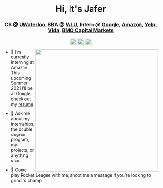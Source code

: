 <h1 align="center">Hi, It's Jafer</h1>
<h3 align="center">CS @ <a href=https://uwaterloo.ca target="blank">UWaterloo</a>, BBA @ <a href=https://wlu.ca target="blank">WLU</a>, Intern @ <a href=https://google.com target="blank">Google</a>, <a href=https://aws.amazon.com/step-functions target="blank">Amazon</a>, <a href=https://yelp.com target="blank">Yelp</a>, <a href=https://vida.com target="blank">Vida</a>, <a href=https://bmocm.com target="blank">BMO Capital Markets</a></h3>
<p align="center">
<a href=mailto:itsjafer@gmail.com target="blank"><img align="center" src=https://cdn.jsdelivr.net/npm/simple-icons@3.0.1/icons/gmail.svg alt="itsjafer" height="20" width="20" /></a>
<a href=https://linkedin.com/in/itsjafer target="blank"><img align="center" src=https://cdn.jsdelivr.net/npm/simple-icons@3.0.1/icons/linkedin.svg alt="itsjafer" height="20" width="20" /></a>
<a href=https://itsjafer.com target="blank"><img align="center" src=https://cdn.jsdelivr.net/npm/simple-icons@3.0.1/icons/googlechrome.svg alt="itsjafer" height="20" width="20" /></a>
</p>
<p>
  <img src="https://itsjafer.com/baby_jafer.jpeg" width="400" align="right">
  
- 👷‍ I’m currently interning at Amazon. This upcoming Summer 2021 I'll be at Google; check out my <a href=https://itsjafer.com/Resume.pdf> resume</a>

- 💬 Ask me about my internships, the double degree program, my projects, or anything else

- 🚙 Come play Rocket League with me; shoot me a message if you're looking to grind to champ
</p>
